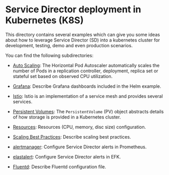 # Service Director deployment in Kubernetes (K8S)

This directory contains several examples which can give you some ideas about how to leverage Service Director (SD) into a kubernetes cluster for development, testing, demo and even production scenarios.

You can find the following subdirectories:

- [Auto Scaling](./AutoScaling.md): The Horizontal Pod Autoscaler automatically scales the number of Pods in a replication controller, deployment, replica set or stateful set based on observed CPU utilization.

- [Grafana](./Grafana.md): Describe Grafana dashboards included in the Helm example.

- [Istio](./Istio.md): Istio is an implementation of a service mesh and provides several services.

- [Persistent Volumes](./PersistentVolumes.md): The `PersistentVolume` (PV) object abstracts details of how storage is provided in a Kubernetes cluster.

- [Resources](./Resources.md): Resources (CPU, memory, disc size) configuration.

- [Scaling Best Practices](./ScalingBestPractices.md): Describe scaling best practices.

- [alertmanager](./alertmanager): Configure Service Director alerts in Prometheus.

- [elastalert](./elastalert): Configure Service Director alerts in EFK.

- [Fluentd](./Fluentd.md): Describe Fluentd configuration file.